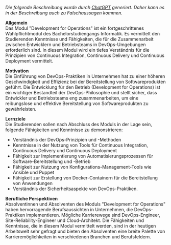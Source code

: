 *Die folgende Beschreibung wurde durch [ChatGPT](https://chat.openai.com/) generiert. Daher kann es in der Beschreibung auch zu Falschaussagen kommen.*

**Allgemein**  
Das Modul "Development for Operations" ist ein fortgeschrittenes Wahlpflichtmodul des Bachelorstudiengangs Informatik. Es vermittelt den Studierenden Kenntnisse und Fähigkeiten, die für die Zusammenarbeit zwischen Entwicklern und Betriebsteams in DevOps-Umgebungen erforderlich sind. In diesem Modul wird ein tiefes Verständnis für die Prinzipien von Continuous Integration, Continuous Delivery und Continuous Deployment vermittelt.

**Motivation**  
Die Einführung von DevOps-Praktiken in Unternehmen hat zu einer höheren Geschwindigkeit und Effizienz bei der Bereitstellung von Softwareprodukten geführt. Die Entwicklung für den Betrieb (Development for Operations) ist ein wichtiger Bestandteil der DevOps-Philosophie und stellt sicher, dass Entwickler und Betriebsteams eng zusammenarbeiten, um eine reibungslose und effektive Bereitstellung von Softwareprodukten zu gewährleisten.

**Lernziele**  
Die Studierenden sollen nach Abschluss des Moduls in der Lage sein, folgende Fähigkeiten und Kenntnisse zu demonstrieren:

- Verständnis der DevOps-Prinzipien und -Methoden
- Kenntnisse in der Nutzung von Tools für Continuous Integration, Continuous Delivery und Continuous Deployment
- Fähigkeit zur Implementierung von Automatisierungsprozessen für Software-Bereitstellung und -Betrieb
- Fähigkeit zur Nutzung von Konfigurations-Management-Tools wie Ansible und Puppet
- Fähigkeit zur Erstellung von Docker-Containern für die Bereitstellung von Anwendungen
- Verständnis der Sicherheitsaspekte von DevOps-Praktiken.

**Berufliche Perspektiven**  
Absolventinnen und Absolventen des Moduls "Development for Operations" haben hervorragende Berufsaussichten in Unternehmen, die DevOps-Praktiken implementieren. Mögliche Karrierewege sind DevOps-Engineer, Site-Reliability-Engineer und Cloud-Architekt. Die Fähigkeiten und Kenntnisse, die in diesem Modul vermittelt werden, sind in der heutigen Arbeitswelt sehr gefragt und bieten den Absolventen eine breite Palette von Karrieremöglichkeiten in verschiedenen Branchen und Berufsfeldern.
